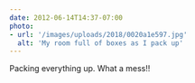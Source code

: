 ```yaml
---
date: 2012-06-14T14:37-07:00
photo:
- url: '/images/uploads/2018/0020a1e597.jpg'
  alt: 'My room full of boxes as I pack up'
---
```

Packing everything up. What a mess!!
